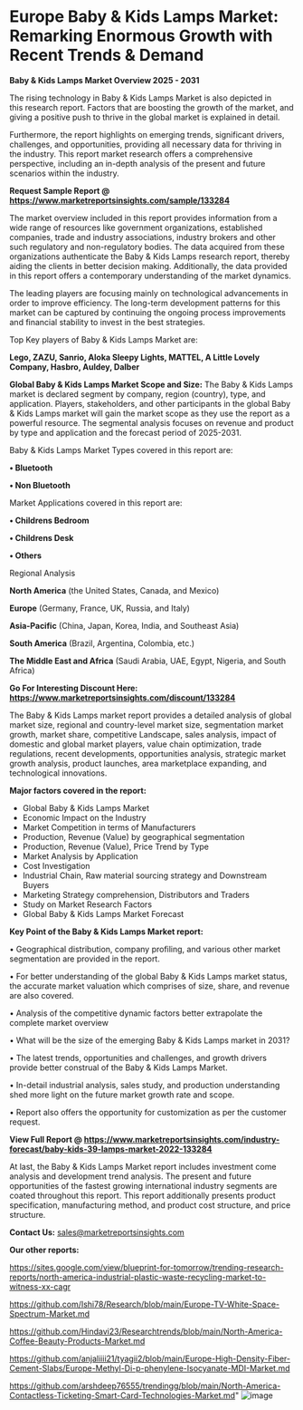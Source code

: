 # Europe Baby & Kids Lamps Market: Remarking Enormous Growth with Recent Trends & Demand

<Strong> Baby & Kids Lamps Market Overview 2025 - 2031</strong>

The rising technology in Baby & Kids Lamps Market is also depicted in this research report. Factors that are boosting the growth of the market, and giving a positive push to thrive in the global market is explained in detail.

Furthermore, the report highlights on emerging trends, significant drivers, challenges, and opportunities, providing all necessary data for thriving in the industry. This report market research offers a comprehensive perspective, including an in-depth analysis of the present and future scenarios within the industry.

<strong>Request Sample Report @ <a href=https://www.marketreportsinsights.com/sample/133284>https://www.marketreportsinsights.com/sample/133284</a></strong>

The market overview included in this report provides information from a wide range of resources like government organizations, established companies, trade and industry associations, industry brokers and other such regulatory and non-regulatory bodies. The data acquired from these organizations authenticate the Baby & Kids Lamps research report, thereby aiding the clients in better decision making. Additionally, the data provided in this report offers a contemporary understanding of the market dynamics.

The leading players are focusing mainly on technological advancements in order to improve efficiency. The long-term development patterns for this market can be captured by continuing the ongoing process improvements and financial stability to invest in the best strategies.

Top Key players of Baby & Kids Lamps Market are:

<strong>Lego, ZAZU, Sanrio, Aloka Sleepy Lights, MATTEL, A Little Lovely Company, Hasbro, Auldey, Dalber</strong>

<strong><b>Global Baby & Kids Lamps Market Scope and Size:</b></strong>
The Baby & Kids Lamps market is declared segment by company, region (country), type, and application. Players, stakeholders, and other participants in the global Baby & Kids Lamps market will gain the market scope as they use the report as a powerful resource. The segmental analysis focuses on revenue and product by type and application and the forecast period of 2025-2031.

Baby & Kids Lamps Market Types covered in this report are:

<strong>• Bluetooth

• Non Bluetooth</strong>

Market Applications covered in this report are:

<strong>• Childrens Bedroom

• Childrens Desk

• Others</strong> 

Regional Analysis

<strong>North America</strong> (the United States, Canada, and Mexico)

<strong>Europe</strong> (Germany, France, UK, Russia, and Italy)

<strong>Asia-Pacific</strong> (China, Japan, Korea, India, and Southeast Asia)

<strong>South America</strong> (Brazil, Argentina, Colombia, etc.)

<strong>The Middle East and Africa</strong> (Saudi Arabia, UAE, Egypt, Nigeria, and South Africa)

<strong>Go For Interesting Discount Here: <a href=https://www.marketreportsinsights.com/discount/133284>https://www.marketreportsinsights.com/discount/133284</a></strong>

The Baby & Kids Lamps market report provides a detailed analysis of global market size, regional and country-level market size, segmentation market growth, market share, competitive Landscape, sales analysis, impact of domestic and global market players, value chain optimization, trade regulations, recent developments, opportunities analysis, strategic market growth analysis, product launches, area marketplace expanding, and technological innovations.

<strong><b>Major factors covered in the report:</b></strong>
<ul>
  <li>Global Baby & Kids Lamps Market </li>
  <li>Economic Impact on the Industry</li>
  <li>Market Competition in terms of Manufacturers</li>
  <li>Production, Revenue (Value) by geographical segmentation</li>
  <li>Production, Revenue (Value), Price Trend by Type</li>
  <li>Market Analysis by Application</li>
  <li>Cost Investigation</li>
  <li>Industrial Chain, Raw material sourcing strategy and Downstream Buyers</li>
  <li>Marketing Strategy comprehension, Distributors and Traders</li>
  <li>Study on Market Research Factors</li>
  <li>Global Baby & Kids Lamps Market Forecast</li>
</ul>

<strong><b>Key Point of the Baby & Kids Lamps Market report:</b></strong>

• Geographical distribution, company profiling, and various other market segmentation are provided in the report.

• For better understanding of the global Baby & Kids Lamps market status, the accurate market valuation which comprises of size, share, and revenue are also covered.

• Analysis of the competitive dynamic factors better extrapolate the complete market overview

• What will be the size of the emerging Baby & Kids Lamps market in 2031?

• The latest trends, opportunities and challenges, and growth drivers provide better construal of the Baby & Kids Lamps Market.

• In-detail industrial analysis, sales study, and production understanding shed more light on the future market growth rate and scope.

• Report also offers the opportunity for customization as per the customer request.

<strong><b>View Full Report @ <a href=https://www.marketreportsinsights.com/industry-forecast/baby-kids-39-lamps-market-2022-133284>https://www.marketreportsinsights.com/industry-forecast/baby-kids-39-lamps-market-2022-133284</a></b></strong>


At last, the Baby & Kids Lamps Market report includes investment come analysis and development trend analysis. The present and future opportunities of the fastest growing international industry segments are coated throughout this report. This report additionally presents product specification, manufacturing method, and product cost structure, and price structure.

<strong>Contact Us:</strong>
sales@marketreportsinsights.com

<strong>Our other reports:</strong>

<a href=https://sites.google.com/view/blueprint-for-tomorrow/trending-research-reports/north-america-industrial-plastic-waste-recycling-market-to-witness-xx-cagr>https://sites.google.com/view/blueprint-for-tomorrow/trending-research-reports/north-america-industrial-plastic-waste-recycling-market-to-witness-xx-cagr</a>

<a href=https://github.com/Ishi78/Research/blob/main/Europe-TV-White-Space-Spectrum-Market.md>https://github.com/Ishi78/Research/blob/main/Europe-TV-White-Space-Spectrum-Market.md</a>

<a href=https://github.com/Hindavi23/Researchtrends/blob/main/North-America-Coffee-Beauty-Products-Market.md>https://github.com/Hindavi23/Researchtrends/blob/main/North-America-Coffee-Beauty-Products-Market.md</a>

<a href=https://github.com/anjaliiii21/tyagii2/blob/main/Europe-High-Density-Fiber-Cement-Slabs/Europe-Methyl-Di-p-phenylene-Isocyanate-MDI-Market.md>https://github.com/anjaliiii21/tyagii2/blob/main/Europe-High-Density-Fiber-Cement-Slabs/Europe-Methyl-Di-p-phenylene-Isocyanate-MDI-Market.md</a>

<a href=https://github.com/arshdeep76555/trendingg/blob/main/North-America-Contactless-Ticketing-Smart-Card-Technologies-Market.md>https://github.com/arshdeep76555/trendingg/blob/main/North-America-Contactless-Ticketing-Smart-Card-Technologies-Market.md</a>"
![image](https://github.com/user-attachments/assets/ed6de0e7-b68d-442f-b818-95e03430888f)
